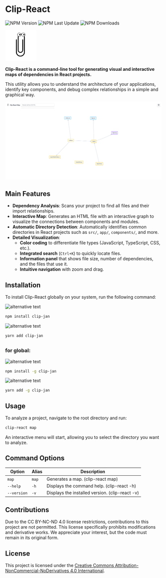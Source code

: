 # Clip-React

![NPM Version](https://img.shields.io/npm/v/clip-jan)
![NPM Last Update](https://img.shields.io/npm/last-update/clip-jan)
![NPM Downloads](https://img.shields.io/npm/d18m/clip-jan)

<img src="src/img/logo-clip.svg" alt="alternative text" width="100">

**Clip-React is a command-line tool for generating visual and interactive maps of dependencies in React projects.**

This utility allows you to understand the architecture of your applications, identify key components, and debug complex relationships in a simple and graphical way.

<img src="src/img/DEMO.PNG" alt="alternative text" width="700">

## Main Features

* **Dependency Analysis**: Scans your project to find all files and their import relationships.
* **Interactive Map**: Generates an HTML file with an interactive graph to visualize the connections between components and modules.
* **Automatic Directory Detection**: Automatically identifies common directories in React projects such as `src/`, `app/`, `components/`, and more.
* **Detailed Visualization**:
  * **Color coding** to differentiate file types (JavaScript, TypeScript, CSS, etc.).
  * **Integrated search** (`Ctrl+K`) to quickly locate files.
  * **Information panel** that shows file size, number of dependencies, and the files that use it.
  * **Intuitive navigation** with zoom and drag.

## Installation

To install Clip-React globally on your system, run the following command:

<img src="https://upload.wikimedia.org/wikipedia/commons/thumb/d/db/Npm-logo.svg/2560px-Npm-logo.svg.png" alt="alternative text" width="50">

```bash
npm install clip-jan
```
<img src="https://images.seeklogo.com/logo-png/43/2/yarn-logo-png_seeklogo-438472.png" alt="alternative text" width="50">

```bash
yarn add clip-jan
```
##
### for global:


<img src="https://upload.wikimedia.org/wikipedia/commons/thumb/d/db/Npm-logo.svg/2560px-Npm-logo.svg.png" alt="alternative text" width="50">

```bash
npm install -g clip-jan
```
<img src="https://images.seeklogo.com/logo-png/43/2/yarn-logo-png_seeklogo-438472.png" alt="alternative text" width="50">

```bash
yarn add -g clip-jan
```

## Usage

To analyze a project, navigate to the root directory and run:

```bash
clip-react map
```

An interactive menu will start, allowing you to select the directory you want to analyze.

## Command Options

| Option          | Alias | Description                                       |
| --------------- | ----- | ------------------------------------------------- |
| `map`          | `map` | Generates a map. (clip-react map)                                |
| `--help`       | `-h`  | Displays the command help. (clip-react -h)                       |
| `--version`    | `-v`  | Displays the installed version. (clip-react -v)                  |

## Contributions

Due to the CC BY-NC-ND 4.0 license restrictions, contributions to this project are not permitted. This license specifically prohibits modifications and derivative works. We appreciate your interest, but the code must remain in its original form.

## License
This project is licensed under the [Creative Commons Attribution-NonCommercial-NoDerivatives 4.0 International](https://creativecommons.org/licenses/by-nc-nd/4.0/).
